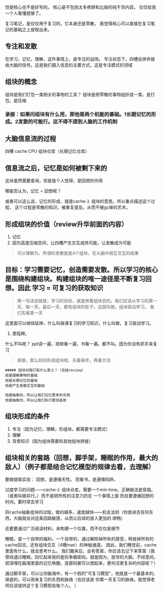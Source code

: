 
但是核心也不是好写的。
核心是不包括太多修辞和比喻的纯干货内容。
仅仅给我一个人看懂就够了。

复习笔记，是仅仅用于复习的。它本身还是零散，
我觉得核心可以直接在复习笔记的基础之上提取出来。

## 专注和发散
在学习，记忆，理解，这件事情上，是专注的战场。
专注状态下，四槽会拼命接收大脑的信号。这是我们摄入信息的主要方式，这是专注模式的领域

## 组块的概念
组块是我们打包一类相关的事物的工具？
组块是把零散的事物组织成一类，是打包，是压缩

### 承接：如果问组块有什么用，那他是两个机能的基础。1长期记忆的形成。2发散的可能行。这不得不提到人脑的工作机制

## 大脑信息流的过程
四槽
cache
CPU
组块仓库（长期记忆仓库）

## 信息流之后，记忆是如何被剩下来的
这块虽然需要查询，但是我个人觉得，是回想的作用

哪能否认为，记忆 = 回想呢？

或者可以这么说，记忆的形成，就是cache-》组块的意思。所以重点描述这个过程，
这个过程是零散的知识，被重复提及，从而不被gc掉的艺术。

## 形成组块的价值（review升华前面的内容）
1. 记忆
2. 因为高度压缩空间，让四槽产生交互成伟可能，让发散成为可能

> 可以理解为，所谓的发散就是4个组块，在头脑中相互交互的结果



## 目标：学习需要记忆，创造需要发散。所以学习的核心是围绕构建组块。构建组块的唯一途径是不断复习回想。因此 学习 = 可复习的获取知识

> 用一句话说就是，学习的目标，就是奔着组块去的。我们应该从学习的第一天，每一天，最后一天，都有组块的影子。这就叫做，组块驱动学习。
>我们先看第一天

这里面可以继续延伸，什么叫做课复习的学习知识，什么叫做，复习驱动学习。
1. 里程碑。


什么不叫呢？
ppt读一遍，视频看一遍，书看一遍。都不叫。因为你没有抓手来复习

> 承接，那么如何形成组块呢、先看条件，再看方法



````
##### 组块对我们有什么意义？（总结review）
他是理解事物的基础
他是长期记忆的基础
他是产生发散交互的基础

他是抽象的，所以让我们记忆更多的东西
他是抽象的，所以让我们执行更加高效
````

## 组块形成的条件
1. 专注（因为记忆，理解，形组块，都需要专注模式）
2. 理解
3. 背景知识（因为组块需要和其他组块拼接）

## 组块相关的套路（回想，脚手架，睡眠的作用，最大的敌人）（例子都是结合记忆模型的规律去看，去理解）
要做提取实验：
回想，是遵循天性。
而看书，是遵循陷阱。

过度学习的问题——cache-》组块仓库，需要一个min time。正确做法是穿插。（或者叫做并行。）而不是把所有的注意力扔在
一个事情上面
而且要遵循回想的时间。要时常去学习

将cache抽象组块的过程，做的越多，速度越快——机会法则（你放进去任何东西，大脑就会对这条回路敏感，从而让后续的放入更加的
顺畅）

还要要通过广泛阅读材料，来构建一个位置，而不仅仅是细节

睡眠，是一个自带的福利，一个自带的，通过解除掉所有的感受，释放掉所有的cache回流，还有组块交互（4槽max）的神秘通道。
因此，我们睡觉前，cache里面有什么，就会思考什么。
我们醒来后，会有答案，你应该去记下来答案（我曾经通过睡眠，回忆起来我的星际争霸密码。就是因为，放空的大脑，不经意间，
把深埋在脑海里面的记忆唤醒。连密码都可以想起来，更何况更复杂的内容呢？）

通过脚手架，可以让你脑海中，有一个假的"可复习模型"，他就是一个最基本的，保底的，可以用来复习的东西和脉络（也应该是
你第一天复习的脉络。我觉得老师应该提供这个复习模型给每个人。  ）


